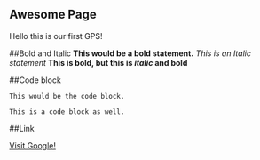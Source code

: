 ## Awesome Page

Hello this is our first GPS!

##Bold and Italic
**This would be a bold statement.**
*This is an Italic statement*
**This is bold, but this is _italic_ and bold**

##Code block

<pre><code>This would be the code block.</code></pre>

```
This is a code block as well.
```

##Link

[Visit Google!](https://www.google.com)

